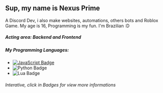 ## Sup, my name is Nexus Prime

A Discord Dev, i also make websites, automations, others bots and Roblox Game.
My age is 16, Programming is my fun.
I'm Brazilian :D

##### Acting area: *Backend* and *Frontend*

##### My Programming Languages:
- [![JavaScript Badge](https://img.shields.io/badge/-%7C%20JavaScript-yellow?style=flat&logo=javascript&logoColor=white&link)](https://github.com/XNexusPrimeX/XNexusPrimeX/blob/main/javascript.md)
- ![Python Badge](https://img.shields.io/badge/-%7C%20Python-blue?style=flat&logo=python&logoColor=white&link)
- ![Lua Badge](https://img.shields.io/badge/-%7C%20Lua-07006e?style=flat&logo=lua&logoColor=white&link)

###### Interative, click in Badges for view more informations
